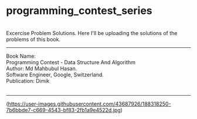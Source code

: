 # programming_contest_series

<br>
Excercise Problem Solutions. Here I'll be uploading the solutions of the problems of this book.
<br>
<hr>
Book Name: <br>
             Programming Contest - Data Structure And Algorithm<br>
             Author: Md Mahbubul Hasan. <br>
             Software Engineer, Google, Switzerland. <br>
             Publication: Dimik <br>
           

<br>
<hr>
           
(https://user-images.githubusercontent.com/43687926/188318250-7b6bbde7-c669-4543-bf83-2fb1a9e4522d.jpg)

